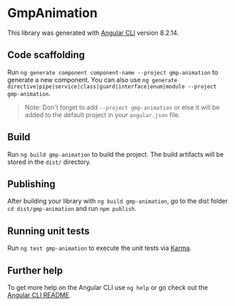 # GmpAnimation

This library was generated with [Angular CLI](https://github.com/angular/angular-cli) version 8.2.14.

## Code scaffolding

Run `ng generate component component-name --project gmp-animation` to generate a new component. You can also use `ng generate directive|pipe|service|class|guard|interface|enum|module --project gmp-animation`.
> Note: Don't forget to add `--project gmp-animation` or else it will be added to the default project in your `angular.json` file. 

## Build

Run `ng build gmp-animation` to build the project. The build artifacts will be stored in the `dist/` directory.

## Publishing

After building your library with `ng build gmp-animation`, go to the dist folder `cd dist/gmp-animation` and run `npm publish`.

## Running unit tests

Run `ng test gmp-animation` to execute the unit tests via [Karma](https://karma-runner.github.io).

## Further help

To get more help on the Angular CLI use `ng help` or go check out the [Angular CLI README](https://github.com/angular/angular-cli/blob/master/README.md).
